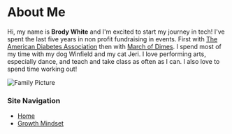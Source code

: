 # About Me

Hi, my name is **Brody White** and I'm excited to start my journey in tech! I've spent the last five years in non profit fundraising in events. First with [The American Diabetes Association](https://www.diabetes.org) then with [March of Dimes](https://www.marchofdimes.org/). I spend most of my time with my dog Winfield and my cat Jeri. I love performing arts, especially dance, and teach and take class as often as I can. I also love to spend time working out!

![Family Picture](/images/2A4517BD-D8AE-45AB-AB3B-A52270201188.jpeg)
 
### Site Navigation
 
 - [Home](/README.md)
 - [Growth Mindset](/MarkdownExamples.md)
 
